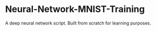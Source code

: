 # Neural-Network-MNIST-Training
A deep neural network script. Built from scratch for learning purposes.
